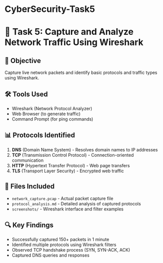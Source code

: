 # CyberSecurity-Task5
# 📡 Task 5: Capture and Analyze Network Traffic Using Wireshark

## 📌 Objective
Capture live network packets and identify basic protocols and traffic types using Wireshark.

## 🛠️ Tools Used
- Wireshark (Network Protocol Analyzer)
- Web Browser (to generate traffic)
- Command Prompt (for ping commands)

## 📊 Protocols Identified
1. **DNS** (Domain Name System) - Resolves domain names to IP addresses
2. **TCP** (Transmission Control Protocol) - Connection-oriented communication
3. **HTTP** (Hypertext Transfer Protocol) - Web page transfers
4. **TLS** (Transport Layer Security) - Encrypted web traffic

## 📁 Files Included
- `network_capture.pcap` - Actual packet capture file
- `protocol_analysis.md` - Detailed analysis of captured protocols
- `screenshots/` - Wireshark interface and filter examples

## 🔍 Key Findings
- Successfully captured 150+ packets in 1 minute
- Identified multiple protocols using Wireshark filters
- Observed TCP handshake process (SYN, SYN-ACK, ACK)
- Captured DNS queries and responses

